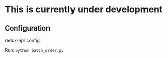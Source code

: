 # This is currently under development

## Configuration
redox-api.config

Run:
`python batch_order.py`